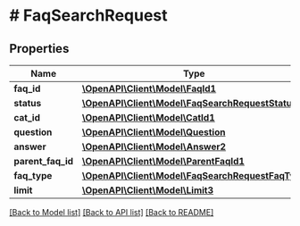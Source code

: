 # # FaqSearchRequest

## Properties

Name | Type | Description | Notes
------------ | ------------- | ------------- | -------------
**faq_id** | [**\OpenAPI\Client\Model\FaqId1**](FaqId1.md) |  | [optional]
**status** | [**\OpenAPI\Client\Model\FaqSearchRequestStatus**](FaqSearchRequestStatus.md) |  | [optional]
**cat_id** | [**\OpenAPI\Client\Model\CatId1**](CatId1.md) |  | [optional]
**question** | [**\OpenAPI\Client\Model\Question**](Question.md) |  | [optional]
**answer** | [**\OpenAPI\Client\Model\Answer2**](Answer2.md) |  | [optional]
**parent_faq_id** | [**\OpenAPI\Client\Model\ParentFaqId1**](ParentFaqId1.md) |  | [optional]
**faq_type** | [**\OpenAPI\Client\Model\FaqSearchRequestFaqType**](FaqSearchRequestFaqType.md) |  | [optional]
**limit** | [**\OpenAPI\Client\Model\Limit3**](Limit3.md) |  | [optional]

[[Back to Model list]](../../README.md#models) [[Back to API list]](../../README.md#endpoints) [[Back to README]](../../README.md)
